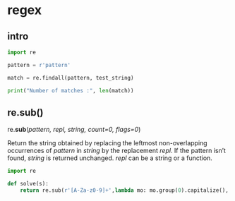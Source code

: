 # regex

## intro

```python
import re

pattern = r'pattern'

match = re.findall(pattern, test_string)

print("Number of matches :", len(match))
```

## re.sub\(\)

re.**sub**\(_pattern, repl, string, count=0, flags=0_\)

Return the string obtained by replacing the leftmost non-overlapping occurrences of _pattern_ in _string_ by the replacement _repl_.  If the pattern isn’t found, _string_ is returned unchanged. _repl_ can be a string or a function.

```python
import re

def solve(s):
    return re.sub(r'[A-Za-z0-9]+',lambda mo: mo.group(0).capitalize(), s)
```

